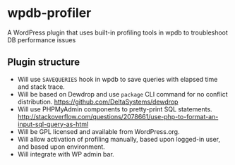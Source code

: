 wpdb-profiler
=============

A WordPress plugin that uses built-in profiling tools in wpdb to troubleshoot DB performance issues


Plugin structure
----------------

* Will use `SAVEQUERIES` hook in wpdb to save queries with elapsed time and stack trace.
* Will be based on Dewdrop and use `package` CLI command for no conflict distribution. <https://github.com/DeltaSystems/dewdrop>
* Will use PHPMyAdmin components to pretty-print SQL statements. <http://stackoverflow.com/questions/2078661/use-php-to-format-an-input-sql-query-as-html>
* Will be GPL licensed and available from WordPress.org.
* Will allow activation of profiling manually, based upon logged-in user, and based upon environment.
* Will integrate with WP admin bar.

